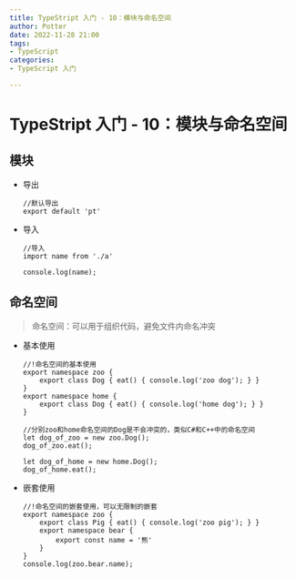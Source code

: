 ```yaml
---
title: TypeStript 入门 - 10：模块与命名空间
author: Potter
date: 2022-11-28 21:00
tags: 
- TypeScript
categories: 
- TypeScript 入门

---
```


# TypeStript 入门 - 10：模块与命名空间


## 模块

- 导出
    
    ```tsx
    //默认导出
    export default 'pt'
    ```
    
- 导入
    
    ```tsx
    //导入
    import name from './a'
    
    console.log(name);
    ```
    

## 命名空间

> 命名空间：可以用于组织代码，避免文件内命名冲突
> 
- 基本使用
    
    ```tsx
    //!命名空间的基本使用
    export namespace zoo {
    	export class Dog { eat() { console.log('zoo dog'); } }
    }
    export namespace home {
    	export class Dog { eat() { console.log('home dog'); } }
    }
    
    //分别zoo和home命名空间的Dog是不会冲突的，类似C#和C++中的命名空间
    let dog_of_zoo = new zoo.Dog();
    dog_of_zoo.eat();
    
    let dog_of_home = new home.Dog();
    dog_of_home.eat();
    ```
    
- 嵌套使用
    
    ```tsx
    //!命名空间的嵌套使用，可以无限制的嵌套
    export namespace zoo {
    	export class Pig { eat() { console.log('zoo pig'); } }
    	export namespace bear {
    		export const name = '熊'
    	}
    }
    console.log(zoo.bear.name);
    ```
    
